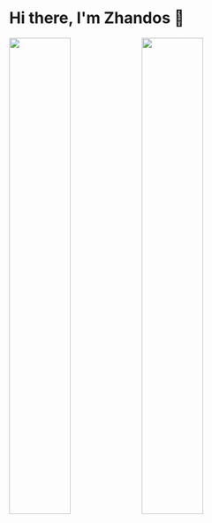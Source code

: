 # Hi there, I'm Zhandos 👋

<img align="left" width="47%" src="https://github-readme-stats.vercel.app/api?username=jandos0492&show_icons=true&theme=radical" />
<img align="left" width="47%" src="https://github-readme-stats.vercel.app/api/top-langs/?username=jandos0492&layout=compact" />
